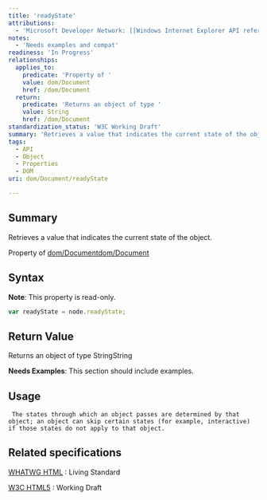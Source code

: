 ```yaml
---
title: 'readyState'
attributions:
  - 'Microsoft Developer Network: [[Windows Internet Explorer API reference](http://msdn.microsoft.com/en-us/library/ie/hh828809%28v=vs.85%29.aspx) Article]'
notes:
  - 'Needs examples and compat'
readiness: 'In Progress'
relationships:
  applies_to:
    predicate: 'Property of '
    value: dom/Document
    href: /dom/Document
  return:
    predicate: 'Returns an object of type '
    value: String
    href: /dom/Document
standardization_status: 'W3C Working Draft'
summary: 'Retrieves a value that indicates the current state of the object.'
tags:
  - API
  - Object
  - Properties
  - DOM
uri: dom/Document/readyState

---
```

## Summary

Retrieves a value that indicates the current state of the object.

Property of [dom/Document](/dom/Document)[dom/Document](/dom/Document)

## Syntax

**Note**: This property is read-only.

``` js
var readyState = node.readyState;
```

## Return Value

Returns an object of type StringString

**Needs Examples**: This section should include examples.

## Usage

     The states through which an object passes are determined by that object; an object can skip certain states (for example, interactive) if those states do not apply to that object.

## Related specifications

[WHATWG HTML](http://www.whatwg.org/specs/web-apps/current-work/multipage)
:   Living Standard

[W3C HTML5](http://www.w3.org/TR/html5/)
:   Working Draft
